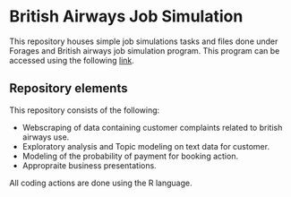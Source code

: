 # British Airways Job Simulation
This repository houses simple job simulations tasks and files done under Forages and British airways job simulation program. This program can be accessed using the following [link](https://www.theforage.com/simulations/british-airways/data-science-yqoz).

## Repository elements
This repository consists of the following:
- Webscraping of data containing customer complaints related to british airways use.
- Exploratory analysis and Topic modeling on text data for customer.
- Modeling of the probability of payment for booking action.
- Appropraite business presentations.

All coding actions are done using the R language.
